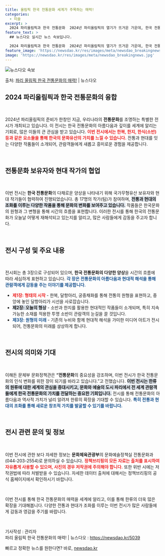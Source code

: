 ```yaml
---
title: 올림픽 한국 전통문화 세계가 주목하는 매력!
categories:
  - 미술
excerpt: >
  2024 파리올림픽과 한국 전통문화  2024년 파리올림픽의 열기가 뜨거운 가운데, 한국 전통문화를 조명하는…
feature_text: >
  ## 뉴스다오 실시간 뉴스 속보입니다.

  2024 파리올림픽과 한국 전통문화  2024년 파리올림픽의 열기가 뜨거운 가운데, 한국 전통문화를 조명하는…
feature_image: 'https://newsdao.kr/res/images/meta/newsdao_breakingnews.jpg'
image: 'https://newsdao.kr/res/images/meta/newsdao_breakingnews.jpg'
---
```


![뉴스다오 속보](https://newsdao.kr/res/images/meta/newsdao_breakingnews.jpg)

<p>출처: <a href="https://newsdao.kr/5039" rel="dofollow">파리 올림픽 한국 전통문화의 매력!</a> | 뉴스다오</p>

<h2 data-ke-size="size26">2024 파리올림픽과 한국 전통문화의 융합</h2>

<p data-ke-size="size16">&nbsp;</p>

2024년 파리올림픽의 준비가 한창인 지금, 우리나라의 <b>전통문화</b>를 조명하는 특별한 전시가 개최되고 있습니다. 이 전시는 한국 전통문화의 아름다움과 깊이를 세계에 알리는 기회로, 많은 이들의 큰 관심을 받고 있습니다. <b><span style="color: #ee2323;">이번 전시에서는 한복, 한지, 한식(소반) 등과 같은 요소들을 통해 한국의 문화유산의 가치를 느낄 수 있습니다.</span></b> 전통과 현대를 잇는 다양한 작품들이 소개되어, 관람객들에게 새롭고 흥미로운 경험을 제공합니다.

<p data-ke-size="size16">&nbsp;</p>

<h2 data-ke-size="size26">전통문화 보유자와 현대 작가의 협업</h2>

<p data-ke-size="size16">&nbsp;</p>

이번 전시는 <b>한국 전통문화</b>의 다채로운 양상을 나타내기 위해 국가무형유산 보유자와 현대 작가들이 협력하여 진행되었습니다. 총 17명의 작가(팀)가 참여하며, <b><span style="background-color: #21538527;">전통과 현대의 조화를 이루는 다양한 작품을 통해 문화의 변화를 보여주고 있습니다.</span></b> 작품들은 한국문화의 원형과 그 변형을 통해 시간의 흐름을 표현합니다. 이러한 전시를 통해 한국의 전통문화가 오늘날 어떻게 재해석되고 있는지를 알리고, 많은 사람들에게 감동을 주고자 합니다.

<p data-ke-size="size16">&nbsp;</p>

<h2 data-ke-size="size26">전시 구성 및 주요 내용</h2>

<p data-ke-size="size16">&nbsp;</p>

전시회는 총 3장으로 구성되어 있으며, <b>한국 전통문화의 다양한 양상</b>을 시간의 흐름에 따라 세심하게 표현하고 있습니다. <b><span style="color: #1a5490;">각 장은 전통문화의 아름다움과 현대적 해석을 통해 관람객에게 감동을 주는 이야기를 제공합니다.</span></b>

<ul>
    <li>
        <b><span style="color: #ee2323;">제1장: 형태의 시작</span></b> - 한복, 달항아리, 궁중채화를 통해 전통의 원형을 표현하고, 중앙에 놓인 달항아리가 시선을 사로잡습니다.
    </li>
    <li>
        <b><span style="background-color: #21538527;">제2장: 오늘의 형상</span></b> - 소반과 한지를 활용한 현대적인 작품들이 소개되며, 특히 지속 가능한 소재를 적용한 투명 소반이 관람객의 눈길을 끌 것입니다.
    </li>
    <li>
        <b><span style="color: #1a5490;">제3장: 원형의 미래</span></b> - 기존의 누비와 함께 현대적 해석을 가미한 미디어 아트가 전시되어, 전통문화의 미래를 상상하게 합니다.
    </li>
</ul>
  
<p data-ke-size="size16">&nbsp;</p>

<h2 data-ke-size="size26">전시의 의미와 기대</h2>

<p data-ke-size="size16">&nbsp;</p>

이해돈 문체부 문화정책관은 <b>“전통문화</b>의 중요성을 강조하며, 이번 전시가 한국 전통문화의 인식 변화를 위한 장이 되기를 바라고 있습니다.”고 전했습니다. <b><span style="background-color: #21538527;">이번 전시는 한류의 원류에 대한 세계의 관심을 증대시키고, 문화와 예술의 도시 파리에서 전 세계 관람객들에게 한국 전통문화의 가치를 전달하는 중요한 기회입니다.</span></b> 전시를 통해 전통문화의 아름다움과 역사적 가치가 널리 알려져 한류의 확장을 기대할 수 있습니다. <b><span style="color: #1a5490;">특히 전통과 현대의 조화를 통해 새로운 창조적 가치를 발굴할 수 있기를 바랍니다.</span></b>

<p data-ke-size="size16">&nbsp;</p>

<h2 data-ke-size="size26">전시 관련 문의 및 정보</h2>

<p data-ke-size="size16">&nbsp;</p>

이번 전시에 관한 보다 자세한 정보는 <b>문화체육관광부</b>의 문화예술정책실 전통문화과(044-203-2554)로 문의하실 수 있습니다. <b><span style="color: #ee2323;">정책브리핑의 모든 자료는 출처를 표시하여 자유롭게 사용할 수 있으며, 사진의 경우 저작권에 주의해야 합니다.</span></b> 또한 위반 시에는 저작권법에 따라 처벌받을 수 있습니다. 자세한 데이터 출처에 대해서는 정책브리핑의 공식 홈페이지에서 확인하시기 바랍니다.

<p data-ke-size="size16">&nbsp;</p>

이번 전시를 통해 한국 전통문화의 매력을 세계에 알리고, 이를 통해 한류의 더욱 많은 확장을 기대해봅니다. 다양한 전통과 현대가 조화를 이루는 이번 전시가 많은 사람들에게 감동과 영감을 주기를 바랍니다.

<p data-ke-size="size16">&nbsp;</p>

기사작성 : 관리자  
파리 올림픽 한국 전통문화의 매력! | 뉴스다오  : https://newsdao.kr/5039 

빠르고 정확한 뉴스를 원한다면? 바로, <a href="https://newsdao.kr" rel="dofollow">newsdao.kr</a>


